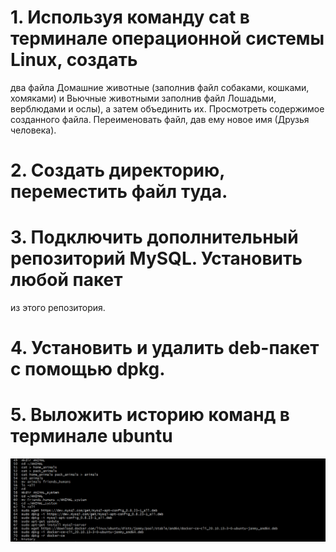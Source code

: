 # 1. Используя команду cat в терминале операционной системы Linux, создать
два файла Домашние животные (заполнив файл собаками, кошками,
хомяками) и Вьючные животными заполнив файл Лошадьми, верблюдами и
ослы), а затем объединить их. Просмотреть содержимое созданного файла.
Переименовать файл, дав ему новое имя (Друзья человека).
# 2. Создать директорию, переместить файл туда.
# 3. Подключить дополнительный репозиторий MySQL. Установить любой пакет
из этого репозитория.
# 4. Установить и удалить deb-пакет с помощью dpkg.
# 5. Выложить историю команд в терминале ubuntu
![1_1](skrins/171642.png)
